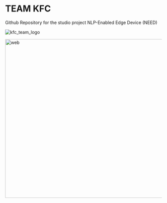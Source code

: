 # TEAM KFC

Github Repository for the studio project NLP-Enabled Edge Device (NEED)

![kfc_team_logo](https://user-images.githubusercontent.com/85330268/206613980-50876e02-7a6d-4639-af4b-cbcc12a135ff.png)

<img width="509" alt="web" src="https://user-images.githubusercontent.com/106564466/219705550-838ffc7d-53dc-46a6-9347-dafc0675f1a7.png">
